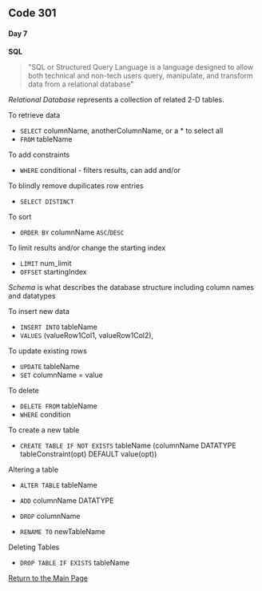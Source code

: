 ## Code 301
#### Day 7

**SQL**

>"SQL or Structured Query Language is a language designed to allow both technical and non-tech users query, manipulate, and transform data from a relational database"

*Relational Database* represents a collection of related 2-D tables.

To retrieve data 
- `SELECT` columnName, anotherColumnName, or a * to select all
- `FROM` tableName

To add constraints
- `WHERE` conditional - filters results, can add and/or

To blindly remove dupilicates row entries
- `SELECT DISTINCT`

To sort
- `ORDER BY` columnName `ASC`/`DESC`

To limit results and/or change the starting index
- `LIMIT` num_limit
- `OFFSET` startingIndex

*Schema* is what describes the database structure including column names and datatypes

To insert new data 
- `INSERT INTO` tableName
- `VALUES` (valueRow1Col1, valueRow1Col2),

To update existing rows 
- `UPDATE` tableName
- `SET` columnName = value

To delete 
- `DELETE FROM` tableName
- `WHERE` condition

To create a new table
- `CREATE TABLE IF NOT EXISTS` tableName (columnName DATATYPE tableConstraint(opt) DEFAULT value(opt))

Altering a table
- `ALTER TABLE` tableName
- `ADD` columnName DATATYPE

- `DROP` columnName

- `RENAME TO` newTableName

Deleting Tables
- `DROP TABLE IF EXISTS` tableName



[Return to the Main Page](README.md)